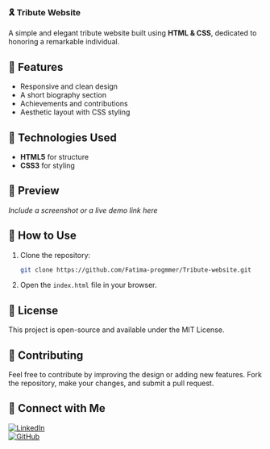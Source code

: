 ### 🎗️ Tribute Website  

A simple and elegant tribute website built using **HTML & CSS**, dedicated to honoring a remarkable individual.  

## 📌 Features  
- Responsive and clean design  
- A short biography section  
- Achievements and contributions  
- Aesthetic layout with CSS styling  

## 🚀 Technologies Used  
- **HTML5** for structure  
- **CSS3** for styling  

## 📸 Preview  
*Include a screenshot or a live demo link here*  

## 📂 How to Use  
1. Clone the repository:  
   ```bash
   git clone https://github.com/Fatima-progmmer/Tribute-website.git
   ```  
2. Open the `index.html` file in your browser.  

## 📜 License  
This project is open-source and available under the MIT License.  

## 🙌 Contributing  
Feel free to contribute by improving the design or adding new features. Fork the repository, make your changes, and submit a pull request.  

## 🔗 Connect with Me  
[![LinkedIn](https://img.shields.io/badge/LinkedIn-Connect-blue)](https://www.linkedin.com/in/tanzeela-fatima-47861b2b7/)  
[![GitHub](https://img.shields.io/badge/GitHub-Profile-black)](https://github.com/Fatima-progmmer)  

